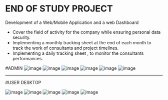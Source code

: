 # END OF STUDY PROJECT
Development of a Web/Mobile Application and a web Dashboard
- Cover the field of activity for the company while ensuring
personal data security.
- Implementing a monthly tracking sheet at the end of each
month to track the work of consultants and project timelines.
- Implementing a daily tracking sheet , to monitor the consultants
performances.

#ADMIN
![image](https://github.com/YasyneBK201/DashboardProject/assets/98694575/f13d7c65-4d87-4127-a0c0-ffc399f961b5)
![image](https://github.com/YasyneBK201/DashboardProject/assets/98694575/dc833780-f7ac-463b-aaa5-24456624551b)
![image](https://github.com/YasyneBK201/DashboardProject/assets/98694575/4c03dd3b-c02c-43d7-82c5-a53bbaaedaf7)
![image](https://github.com/YasyneBK201/DashboardProject/assets/98694575/3d4b46d1-885f-47e5-b364-50328272bf2e)
![image](https://github.com/YasyneBK201/DashboardProject/assets/98694575/ebdab4c3-9bdd-4aad-9e62-ea860fcff2db)
![image](https://github.com/YasyneBK201/DashboardProject/assets/98694575/7e5de1a1-0e47-4a47-8cdc-12b95b14f294)

-------------------------------------------------------------------------------------------------------------------

#USER DESKTOP

![image](https://github.com/YasyneBK201/DashboardProject/assets/98694575/a63b162c-481b-48b0-87a1-b875396bda53)
![image](https://github.com/YasyneBK201/DashboardProject/assets/98694575/71e1ad06-124d-45ca-afaa-54f75665956b)
![image](https://github.com/YasyneBK201/DashboardProject/assets/98694575/59bfbc81-a060-49e2-b611-b442eb5cfb31)
![image](https://github.com/YasyneBK201/DashboardProject/assets/98694575/dbbc7a45-7079-4029-9e61-5b2dc257cf05)
![image](https://github.com/YasyneBK201/DashboardProject/assets/98694575/731664ec-8a55-4ca8-a9b9-fb3be0cbdcd4)



